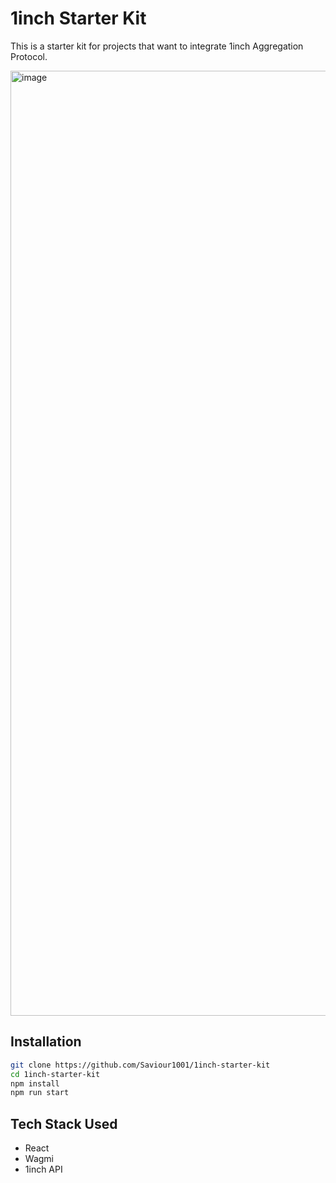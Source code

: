 # 1inch Starter Kit

This is a starter kit for projects that want to integrate 1inch Aggregation Protocol.

<img width="1512" alt="image" src="https://user-images.githubusercontent.com/71517788/221690185-1bc25ffd-5d65-4c33-ac44-3da852ab45ad.png">

## Installation

```bash
git clone https://github.com/Saviour1001/1inch-starter-kit
cd 1inch-starter-kit
npm install
npm run start
```

## Tech Stack Used

- React
- Wagmi
- 1inch API
